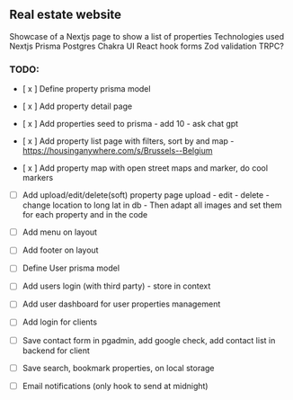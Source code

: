 ## Real estate website
Showcase of a Nextjs page to show a list of properties
Technologies used
Nextjs
Prisma
Postgres
Chakra UI
React hook forms
Zod validation
TRPC?

### TODO:
- [ x ] Define property prisma model
- [ x ] Add property detail page
- [ x ] Add properties seed to prisma - add 10 - ask chat gpt
- [ x ] Add property list page with filters, sort by and map - https://housinganywhere.com/s/Brussels--Belgium

- [ x ] Add property map with open street maps and marker, do cool markers
- [ ] Add upload/edit/delete(soft) property page
      upload                                    - 
      edit                                      - 
      delete                                    - 
      change location to long lat in db         - 
      Then adapt all images and set them for each property and in the code

- [ ] Add menu on layout
- [ ] Add footer on layout
- [ ] Define User prisma model
- [ ] Add users login (with third party) - store in context
- [ ] Add user dashboard for user properties management
- [ ] Add login for clients
- [ ] Save contact form in pgadmin, add google check, add contact list in backend for client
- [ ] Save search, bookmark properties, on local storage
- [ ] Email notifications (only hook to send at midnight)

